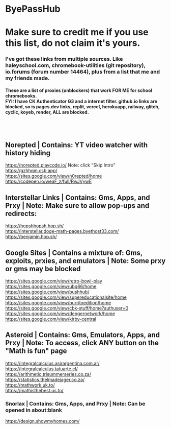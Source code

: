 # ByePassHub
# Make sure to credit me if you use this list, do not claim it's yours.
<h3>I've got these links from multiple sources. Like haleyschool.com, chromebook-utilities (git repository), io.forums (forum number 14464), plus from a list that me and my friends made. </h3>
<h4>These are a list of proxies (unblockers) that work FOR ME for school chromebooks. <br>
  FYI: I have CK Authenticator G3 and a internet filter. github.io links are blocked, so is pages.dev links, replit, vercel, herokuapp, railway, glitch, cyclic, koyeb, render, ALL are blocked. </h4><br><br>

## Norepted | Contains: YT video watcher with history hiding 
https://norepted.playcode.io/ Note: click "Skip Intro" <br>
https://gzhhqm.csb.app/ <br>
https://sites.google.com/view/n0repted/home <br>
https://codepen.io/weaF_z/full/RwJVywE <br>

## Interstellar Links | Contains: Gms, Apps, and Prxy | Note: Make sure to allow pop-ups and redirects: 
https://hopshhopsh.hop.sh/ <br>
https://interstellar.doge-math-pages.byethost33.com/ <br>
https://benjamin.hop.sh/ <br>

## Google Sites | Contains a mixture of: Gms, exploits, prxies, and emulators | Note: Some prxy or gms may be blocked 
https://sites.google.com/view/retro-bowl-play <br>
https://sites.google.com/view/ubg66/home <br>
https://sites.google.com/view/bushhub/ <br>
https://sites.google.com/view/supereducationalsite/home <br>
https://sites.google.com/view/burritoedition/home <br>
https://sites.google.com/view/cbk-stuff/home?authuser=0 <br>
https://sites.google.com/view/dengernetwork/home <br>
https://sites.google.com/view/kirby-central <br>

## Asteroid | Contains: Gms, Emulators, Apps, and Prxy | Note: To access, click ANY button on the "Math is fun" page
https://integralcalculus.asirargentina.com.ar/ <br>
https://integralcalculus.tatuarte.cl/ <br>
https://arithmetic.trisummerseries.co.za/ <br>
https://statistics.thelmadejager.co.za/ <br>
https://mathwork.uk.to/ <br>
https://mathisthebest.us.to/ <br>

### Snorlax | Contains: Gms, Apps, and Prxy | Note: Can be opened in about:blank <br>
https://design.showmyhomes.com/ <br>
